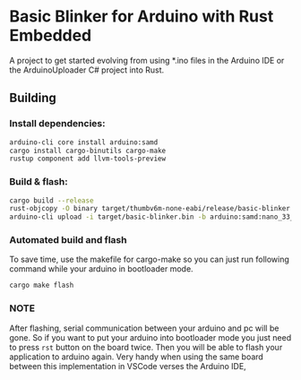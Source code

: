 # Basic Blinker for Arduino with Rust Embedded

A project to get started evolving from using *.ino files in the Arduino IDE or the ArduinoUploader C# project into Rust.

## Building

### Install dependencies:

```sh
arduino-cli core install arduino:samd
cargo install cargo-binutils cargo-make
rustup component add llvm-tools-preview
```

### Build & flash:

```sh
cargo build --release
rust-objcopy -O binary target/thumbv6m-none-eabi/release/basic-blinker target/basic-blinker.bin
arduino-cli upload -i target/basic-blinker.bin -b arduino:samd:nano_33_iot -p /dev/ttyACM0
```
### Automated build and flash

To save time, use the makefile for cargo-make so you can just run following command while your arduino in bootloader mode.

```sh
cargo make flash
```

### NOTE
After flashing, serial communication between your arduino and pc will be gone. So if you want to put your arduino into bootloader mode you just need to press `rst` button on the board twice. Then you will be able to flash your application to arduino again. Very handy when using the same board between this implementation in VSCode verses the Arduino IDE,

